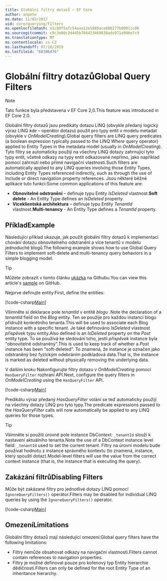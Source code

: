 ```yaml
---
title: Globální filtry dotazů – EF Core
author: anpete
ms.date: 11/03/2017
uid: core/querying/filters
ms.openlocfilehash: e1cb9f5afc54aaa12e5880ace606277b00911c06
ms.sourcegitcommit: c9c3e00c2d445b784423469838adc071a946e7c9
ms.translationtype: MT
ms.contentlocale: cs-CZ
ms.lasthandoff: 07/18/2019
ms.locfileid: "68306476"
---
```

# <a name="global-query-filters"></a><span data-ttu-id="d5105-102">Globální filtry dotazů</span><span class="sxs-lookup"><span data-stu-id="d5105-102">Global Query Filters</span></span>

> [!NOTE]
> <span data-ttu-id="d5105-103">Tato funkce byla představena v EF Core 2,0.</span><span class="sxs-lookup"><span data-stu-id="d5105-103">This feature was introduced in EF Core 2.0.</span></span>

<span data-ttu-id="d5105-104">Globální filtry dotazů jsou predikáty dotazu LINQ (obvykle předaný logický výraz LINQ *kde* – operátor dotazu) použít pro typy entit v modelu metadat (obvykle v *OnModelCreating*).</span><span class="sxs-lookup"><span data-stu-id="d5105-104">Global query filters are LINQ query predicates (a boolean expression typically passed to the LINQ *Where* query operator) applied to Entity Types in the metadata model (usually in *OnModelCreating*).</span></span> <span data-ttu-id="d5105-105">Tyto filtry se automaticky použijí na všechny LINQ dotazy zahrnující tyto typy entit, včetně odkazy na typy entit odkazované nepřímo, jako například pomocí zahrnutí nebo přímé navigační vlastnosti.</span><span class="sxs-lookup"><span data-stu-id="d5105-105">Such filters are automatically applied to any LINQ queries involving those Entity Types, including Entity Types referenced indirectly, such as through the use of Include or direct navigation property references.</span></span> <span data-ttu-id="d5105-106">Jsou některé běžné aplikace tuto funkci:</span><span class="sxs-lookup"><span data-stu-id="d5105-106">Some common applications of this feature are:</span></span>

* <span data-ttu-id="d5105-107">**Obnovitelné odstranění** – definuje typu Entity *IsDeleted* vlastnost.</span><span class="sxs-lookup"><span data-stu-id="d5105-107">**Soft delete** - An Entity Type defines an *IsDeleted* property.</span></span>
* <span data-ttu-id="d5105-108">**Víceklientská architektura** – definuje typu Entity *TenantId* vlastnost.</span><span class="sxs-lookup"><span data-stu-id="d5105-108">**Multi-tenancy** - An Entity Type defines a *TenantId* property.</span></span>

## <a name="example"></a><span data-ttu-id="d5105-109">Příklad</span><span class="sxs-lookup"><span data-stu-id="d5105-109">Example</span></span>

<span data-ttu-id="d5105-110">Následující příklad ukazuje, jak použít globální filtry dotazů k implementaci chování dotazu obnovitelného odstranění a více tenantů v modelu jednoduché blogů.</span><span class="sxs-lookup"><span data-stu-id="d5105-110">The following example shows how to use Global Query Filters to implement soft-delete and multi-tenancy query behaviors in a simple blogging model.</span></span>

> [!TIP]
> <span data-ttu-id="d5105-111">Můžete zobrazit v tomto článku [ukázka](https://github.com/aspnet/EntityFramework.Docs/tree/master/samples/core/QueryFilters) na Githubu.</span><span class="sxs-lookup"><span data-stu-id="d5105-111">You can view this article's [sample](https://github.com/aspnet/EntityFramework.Docs/tree/master/samples/core/QueryFilters) on GitHub.</span></span>

<span data-ttu-id="d5105-112">Nejprve definujte entity:</span><span class="sxs-lookup"><span data-stu-id="d5105-112">First, define the entities:</span></span>

[!code-csharp[Main](../../../samples/core/QueryFilters/Program.cs#Entities)]

<span data-ttu-id="d5105-113">Všimněte si deklarace pole _tenantId_ v entitě _blogu_ .</span><span class="sxs-lookup"><span data-stu-id="d5105-113">Note the declaration of a _tenantId_ field on the _Blog_ entity.</span></span> <span data-ttu-id="d5105-114">Ten se použije pro každou instanci blogu přidružit konkrétního tenanta.</span><span class="sxs-lookup"><span data-stu-id="d5105-114">This will be used to associate each Blog instance with a specific tenant.</span></span> <span data-ttu-id="d5105-115">Je také definováno _IsDeleted_ vlastnost _příspěvek_ typu entity.</span><span class="sxs-lookup"><span data-stu-id="d5105-115">Also defined is an _IsDeleted_ property on the _Post_ entity type.</span></span> <span data-ttu-id="d5105-116">To se používá ke sledování toho, jestli _příspěvek_ instance byla "obnovitelně odstraněný".</span><span class="sxs-lookup"><span data-stu-id="d5105-116">This is used to keep track of whether a _Post_ instance has been "soft-deleted".</span></span> <span data-ttu-id="d5105-117">To znamená, že instance je označen jako odstraněný bez fyzickým odebráním podkladová data.</span><span class="sxs-lookup"><span data-stu-id="d5105-117">That is, the instance is marked as deleted without physically removing the underlying data.</span></span>

<span data-ttu-id="d5105-118">V dalším kroku Nakonfigurujte filtry dotazu v _OnModelCreating_ pomocí `HasQueryFilter` rozhraní API.</span><span class="sxs-lookup"><span data-stu-id="d5105-118">Next, configure the query filters in _OnModelCreating_ using the `HasQueryFilter` API.</span></span>

[!code-csharp[Main](../../../samples/core/QueryFilters/Program.cs#Configuration)]

<span data-ttu-id="d5105-119">Predikátu výraz předaný _HasQueryFilter_ volání se teď automaticky použijí na všechny dotazy LINQ pro tyto typy.</span><span class="sxs-lookup"><span data-stu-id="d5105-119">The predicate expressions passed to the _HasQueryFilter_ calls will now automatically be applied to any LINQ queries for those types.</span></span>

> [!TIP]
> <span data-ttu-id="d5105-120">Všimněte si použití úrovně pole instance DbContext: `_tenantId` slouží k nastavení aktuálního tenanta.</span><span class="sxs-lookup"><span data-stu-id="d5105-120">Note the use of a DbContext instance level field: `_tenantId` used to set the current tenant.</span></span> <span data-ttu-id="d5105-121">Filtry na úrovni modelu bude používat hodnotu z instance správného kontextu (to znamená, instance, který spouští dotaz).</span><span class="sxs-lookup"><span data-stu-id="d5105-121">Model-level filters will use the value from the correct context instance (that is, the instance that is executing the query).</span></span>

## <a name="disabling-filters"></a><span data-ttu-id="d5105-122">Zakázání filtrů</span><span class="sxs-lookup"><span data-stu-id="d5105-122">Disabling Filters</span></span>

<span data-ttu-id="d5105-123">Může být zakázané filtry pro jednotlivé dotazy LINQ pomocí `IgnoreQueryFilters()` operátor.</span><span class="sxs-lookup"><span data-stu-id="d5105-123">Filters may be disabled for individual LINQ queries by using the `IgnoreQueryFilters()` operator.</span></span>

[!code-csharp[Main](../../../samples/core/QueryFilters/Program.cs#IgnoreFilters)]

## <a name="limitations"></a><span data-ttu-id="d5105-124">Omezení</span><span class="sxs-lookup"><span data-stu-id="d5105-124">Limitations</span></span>

<span data-ttu-id="d5105-125">Globální filtry dotazů mají následující omezení:</span><span class="sxs-lookup"><span data-stu-id="d5105-125">Global query filters have the following limitations:</span></span>

* <span data-ttu-id="d5105-126">Filtry nemůže obsahovat odkazy na navigační vlastnosti.</span><span class="sxs-lookup"><span data-stu-id="d5105-126">Filters cannot contain references to navigation properties.</span></span>
* <span data-ttu-id="d5105-127">Filtry je možné definovat pouze pro kořenový typ Entity hierarchie dědičnosti.</span><span class="sxs-lookup"><span data-stu-id="d5105-127">Filters can only be defined for the root Entity Type of an inheritance hierarchy.</span></span>
